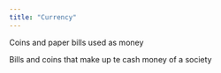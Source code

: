 ```yaml
---
title: "Currency"
---
```

Coins and paper bills used as money

Bills and coins that make up te cash money of a society

